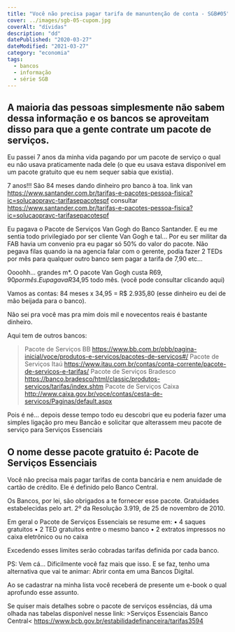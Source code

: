 ```yaml
---
title: "Você não precisa pagar tarifa de manuntenção de conta - SGB#05"
cover: ../images/sgb-05-cupom.jpg
coverAlt: "dívidas"
description: "dd"
datePublished: "2020-03-27"
dateModified: "2021-03-27"
category: "economia"
tags:
  - bancos
  - informação
  - série SGB
---
```


## A maioria das pessoas simplesmente não sabem dessa informação e os bancos se aproveitam disso para que a gente contrate um pacote de serviços.
Eu passei 7 anos da minha vida pagando por um pacote de serviço o qual
 eu não usava praticamente nada dele 
 (o que eu usava estava disponível em um pacote gratuito que eu nem sequer sabia que existia).

7 anos!!! São 84 meses dando dinheiro pro banco à toa.
link van https://www.santander.com.br/tarifas-e-pacotes-pessoa-fisica?ic=solucaopravc-tarifasepacotespf
consultar https://www.santander.com.br/tarifas-e-pacotes-pessoa-fisica?ic=solucaopravc-tarifasepacotespf

Eu pagava o Pacote de Serviços Van Gogh do Banco Santander. 
E eu me sentia todo privilegiado por ser cliente Van Gogh e tal... 
Por eu ser militar da FAB havia um convenio pra eu pagar só 50% do valor do pacote. Não pegava filas quando ia na agencia falar com o gerente, podia fazer 2 TEDs por mês para qualquer outro banco sem pagar a tarifa de 7,90 etc...

Oooohh... grandes m*. O pacote Van Gogh custa R$69,90 por mês. Eu pagava R$34,95 todo mês. (você pode consultar clicando aqui)

Vamos as contas:
84 meses x 34,95 = R$ 2.935,80 (esse dinheiro eu dei de mão beijada para o banco).

Não sei pra você mas pra mim dois mil e novecentos reais é bastante dinheiro.

Aqui tem de outros bancos: 
> Pacote de Serviços BB https://www.bb.com.br/pbb/pagina-inicial/voce/produtos-e-servicos/pacotes-de-servicos#/
> Pacote de Serviços Itaú https://www.itau.com.br/contas/conta-corrente/pacote-de-servicos-e-tarifas/
> Pacote de Serviços Bradesco https://banco.bradesco/html/classic/produtos-servicos/tarifas/index.shtm
> Pacote de Serviços Caixa http://www.caixa.gov.br/voce/contas/cesta-de-servicos/Paginas/default.aspx

Pois é né... depois desse tempo todo eu descobri que eu poderia fazer uma 
simples ligação pro meu Bancão e solicitar que alterassem meu pacote de serviço para Serviços Essenciais

## O nome desse pacote gratuito é: Pacote de Serviços Essenciais

Você não precisa mais pagar tarifas de conta bancária e nem anuidade de cartão de crédito.
Ele é definido pelo Banco Central. 

Os Bancos, por lei, são obrigados a te fornecer esse pacote. 
Gratuidades estabelecidas pelo art. 2º da Resolução 3.919, de 25 de novembro de 2010. 

Em geral o Pacote de Serviços Essenciais se resume em:
• 4 saques gratuitos
• 2 TED gratuitos entre o mesmo banco
• 2 extratos impressos no caixa eletrônico ou no caixa 

Excedendo esses limites serão cobradas tarifas definida
por cada banco. 

PS: Vem cá... Dificilmente você faz mais que isso. E se faz, 
tenho uma alternativa que vai te animar: Abrir conta em uma Bancos Digital. 

Ao se cadastrar na minha lista você receberá de presente um e-book o qual aprofundo esse assunto.

Se quiser mais detalhes sobre o pacote de serviços essências, 
dá uma olhada nas tabelas disponível nesse link: >Serviços Essenciais Banco Central<
https://www.bcb.gov.br/estabilidadefinanceira/tarifas3594

